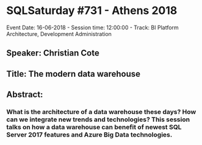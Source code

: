 # SQLSaturday #731 - Athens 2018
Event Date: 16-06-2018 - Session time: 12:00:00 - Track: BI Platform Architecture, Development  Administration
## Speaker: Christian Cote
## Title: The modern data warehouse
## Abstract:
### What is the architecture of a data warehouse these days? How can we integrate new trends and technologies? This session talks on how a data warehouse can benefit of newest SQL Server 2017 features and Azure Big Data technologies.
